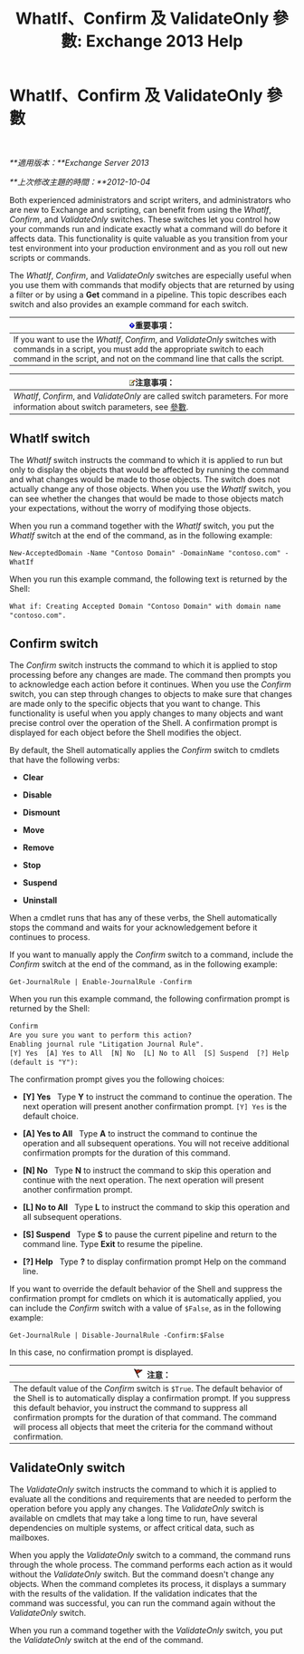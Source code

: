 ﻿---
title: 'WhatIf、Confirm 及 ValidateOnly 參數: Exchange 2013 Help'
TOCTitle: WhatIf、Confirm 及 ValidateOnly 參數
ms:assetid: a850eea7-431e-49c5-b877-1ebde2a2b48f
ms:mtpsurl: https://technet.microsoft.com/zh-tw/library/Bb124088(v=EXCHG.150)
ms:contentKeyID: 50473932
ms.date: 03/28/2018
mtps_version: v=EXCHG.150
ms.translationtype: HT
---

# WhatIf、Confirm 及 ValidateOnly 參數

 

_**適用版本：**Exchange Server 2013_

_**上次修改主題的時間：**2012-10-04_

Both experienced administrators and script writers, and administrators who are new to Exchange and scripting, can benefit from using the *WhatIf*, *Confirm*, and *ValidateOnly* switches. These switches let you control how your commands run and indicate exactly what a command will do before it affects data. This functionality is quite valuable as you transition from your test environment into your production environment and as you roll out new scripts or commands.

The *WhatIf*, *Confirm*, and *ValidateOnly* switches are especially useful when you use them with commands that modify objects that are returned by using a filter or by using a **Get** command in a pipeline. This topic describes each switch and also provides an example command for each switch.

<table>
<thead>
<tr class="header">
<th><img src="images/Bb124558.important(EXCHG.150).gif" title="重要事項" alt="重要事項" />重要事項：</th>
</tr>
</thead>
<tbody>
<tr class="odd">
<td>If you want to use the <em>WhatIf</em>, <em>Confirm</em>, and <em>ValidateOnly</em> switches with commands in a script, you must add the appropriate switch to each command in the script, and not on the command line that calls the script.</td>
</tr>
</tbody>
</table>


<table>
<thead>
<tr class="header">
<th><img src="images/Bb124558.note(EXCHG.150).gif" title="注意事項" alt="注意事項" />注意事項：</th>
</tr>
</thead>
<tbody>
<tr class="odd">
<td><em>WhatIf</em>, <em>Confirm</em>, and <em>ValidateOnly</em> are called switch parameters. For more information about switch parameters, see <a href="https://technet.microsoft.com/zh-tw/library/bb124388(v=exchg.150)">參數</a>.</td>
</tr>
</tbody>
</table>


## WhatIf switch

The *WhatIf* switch instructs the command to which it is applied to run but only to display the objects that would be affected by running the command and what changes would be made to those objects. The switch does not actually change any of those objects. When you use the *WhatIf* switch, you can see whether the changes that would be made to those objects match your expectations, without the worry of modifying those objects.

When you run a command together with the *WhatIf* switch, you put the *WhatIf* switch at the end of the command, as in the following example:

    New-AcceptedDomain -Name "Contoso Domain" -DomainName "contoso.com" -WhatIf 

When you run this example command, the following text is returned by the Shell:

    What if: Creating Accepted Domain "Contoso Domain" with domain name "contoso.com".

## Confirm switch

The *Confirm* switch instructs the command to which it is applied to stop processing before any changes are made. The command then prompts you to acknowledge each action before it continues. When you use the *Confirm* switch, you can step through changes to objects to make sure that changes are made only to the specific objects that you want to change. This functionality is useful when you apply changes to many objects and want precise control over the operation of the Shell. A confirmation prompt is displayed for each object before the Shell modifies the object.

By default, the Shell automatically applies the *Confirm* switch to cmdlets that have the following verbs:

  - **Clear**

  - **Disable**

  - **Dismount**

  - **Move**

  - **Remove**

  - **Stop**

  - **Suspend**

  - **Uninstall**

When a cmdlet runs that has any of these verbs, the Shell automatically stops the command and waits for your acknowledgement before it continues to process.

If you want to manually apply the *Confirm* switch to a command, include the *Confirm* switch at the end of the command, as in the following example:

    Get-JournalRule | Enable-JournalRule -Confirm

When you run this example command, the following confirmation prompt is returned by the Shell:

    Confirm
    Are you sure you want to perform this action?
    Enabling journal rule "Litigation Journal Rule".
    [Y] Yes  [A] Yes to All  [N] No  [L] No to All  [S] Suspend  [?] Help
    (default is "Y"):

The confirmation prompt gives you the following choices:

  - **\[Y\] Yes**   Type **Y** to instruct the command to continue the operation. The next operation will present another confirmation prompt. `[Y] Yes` is the default choice.

  - **\[A\] Yes to All**   Type **A** to instruct the command to continue the operation and all subsequent operations. You will not receive additional confirmation prompts for the duration of this command.

  - **\[N\] No**   Type **N** to instruct the command to skip this operation and continue with the next operation. The next operation will present another confirmation prompt.

  - **\[L\] No to All**   Type **L** to instruct the command to skip this operation and all subsequent operations.

  - **\[S\] Suspend**   Type **S** to pause the current pipeline and return to the command line. Type **Exit** to resume the pipeline.

  - **\[?\] Help**   Type **?** to display confirmation prompt Help on the command line.

If you want to override the default behavior of the Shell and suppress the confirmation prompt for cmdlets on which it is automatically applied, you can include the *Confirm* switch with a value of `$False`, as in the following example:

    Get-JournalRule | Disable-JournalRule -Confirm:$False

In this case, no confirmation prompt is displayed.

<table>
<thead>
<tr class="header">
<th><img src="images/Dd876857.Caution(EXCHG.150).gif" title="注意" alt="注意" />注意：</th>
</tr>
</thead>
<tbody>
<tr class="odd">
<td>The default value of the <em>Confirm</em> switch is <code>$True</code>. The default behavior of the Shell is to automatically display a confirmation prompt. If you suppress this default behavior, you instruct the command to suppress all confirmation prompts for the duration of that command. The command will process all objects that meet the criteria for the command without confirmation.</td>
</tr>
</tbody>
</table>


## ValidateOnly switch

The *ValidateOnly* switch instructs the command to which it is applied to evaluate all the conditions and requirements that are needed to perform the operation before you apply any changes. The *ValidateOnly* switch is available on cmdlets that may take a long time to run, have several dependencies on multiple systems, or affect critical data, such as mailboxes.

When you apply the *ValidateOnly* switch to a command, the command runs through the whole process. The command performs each action as it would without the *ValidateOnly* switch. But the command doesn't change any objects. When the command completes its process, it displays a summary with the results of the validation. If the validation indicates that the command was successful, you can run the command again without the *ValidateOnly* switch.

When you run a command together with the *ValidateOnly* switch, you put the *ValidateOnly* switch at the end of the command.

